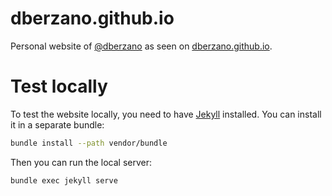 dberzano.github.io
==================

Personal website of [@dberzano](https://github.com/dberzano) as seen on
[dberzano.github.io](https://dberzano.github.io/).

# Test locally

To test the website locally, you need to have [Jekyll](https://jekyllrb.com/)
installed. You can install it in a separate bundle:

```bash
bundle install --path vendor/bundle
```

Then you can run the local server:

```bash
bundle exec jekyll serve
```